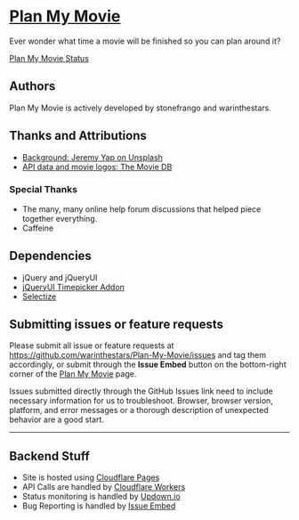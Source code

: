 # [Plan My Movie](https://planmymovie.com)
Ever wonder what time a movie will be finished so you can plan around it? 

[Plan My Movie Status](https://statuspage.planmymovie.com)

## Authors
Plan My Movie is actively developed by stonefrango and warinthestars.

## Thanks and Attributions
* [Background: Jeremy Yap on Unsplash](https://unsplash.com/photos/J39X2xX_8CQ)
* [API data and movie logos: The Movie DB](https://www.themoviedb.org/)

### Special Thanks
* The many, many online help forum discussions that helped piece together everything.
* Caffeine

## Dependencies
* jQuery and jQueryUI
* [jQueryUI Timepicker Addon](https://github.com/trentrichardson/jQuery-Timepicker-Addon)
* [Selectize](https://github.com/selectize/selectize.js)

## Submitting issues or feature requests
Please submit all issue or feature requests at https://github.com/warinthestars/Plan-My-Movie/issues and tag them accordingly, or submit through the **Issue Embed** button on the bottom-right corner of the [Plan My Movie](https://planmymovie.com) page. 

Issues submitted directly through the GitHub Issues link need to include necessary information for us to troubleshoot. Browser, browser version, platform, and error messages or a thorough description of unexpected behavior are a good start.

-----

## Backend Stuff
* Site is hosted using [Cloudflare Pages](https://pages.cloudflare.com)
* API Calls are handled by [Cloudflare Workers](https://workers.cloudflare.com)
* Status monitoring is handled by [Updown.io](https://updown.io)
* Bug Reporting is handled by [Issue Embed](https://www.issueembed.dev)
